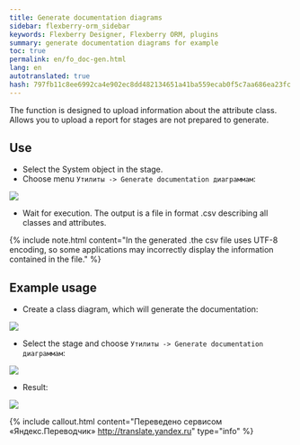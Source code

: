 ```yaml
--- 
title: Generate documentation diagrams 
sidebar: flexberry-orm_sidebar 
keywords: Flexberry Designer, Flexberry ORM, plugins 
summary: generate documentation diagrams for example 
toc: true 
permalink: en/fo_doc-gen.html 
lang: en 
autotranslated: true 
hash: 797fb11c8ee6992ca4e902ec8dd482134651a41ba559ecab0f5c7aa686ea23fc 
--- 
```


The function is designed to upload information about the attribute class. Allows you to upload a report for stages are not prepared to generate. 

## Use 

* Select the System object in the stage. 
* Choose menu `Утилиты -> Generate documentation диаграммам`: 

![](/images/pages/products/flexberry-orm/module-flexberry-designer/doc-gen-using.png) 

* Wait for execution. The output is a file in format .csv describing all classes and attributes. 

{% include note.html content="In the generated .the csv file uses UTF-8 encoding, so some applications may incorrectly display the information contained in the file." %} 

## Example usage 

* Create a class diagram, which will generate the documentation: 

![](/images/pages/products/flexberry-orm/module-flexberry-designer/doc-gen-ex-1.png) 

* Select the stage and choose `Утилиты -> Generate documentation диаграммам`: 

![](/images/pages/products/flexberry-orm/module-flexberry-designer/doc-gen-using.png) 

* Result: 

![](/images/pages/products/flexberry-orm/module-flexberry-designer/doc-gen-ex-3.png) 



{% include callout.html content="Переведено сервисом «Яндекс.Переводчик» <http://translate.yandex.ru>" type="info" %}
